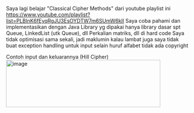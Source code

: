 Saya lagi belajar "Classical Cipher Methods" dari youtube playlist ini https://www.youtube.com/playlist?list=PLBlnK6fEyqRgJU3EsOYDTW7m6SUmW6kII
Saya coba pahami dan implementasikan dengan Java
Library yg dipakai hanya library dasar spt Queue, LinkedList (utk Queue), dll
Perkalian matriks, dll di hard code 
Saya tidak optimisasi sama sekali, jadi maklumin kalau lambat
juga saya tidak buat exception handling untuk input selain huruf alfabet
tidak ada copyright

Contoh input dan keluarannya (Hill Cipher)
<img width="422" height="130" alt="image" src="https://github.com/user-attachments/assets/bd7749c5-33dd-47d9-bcc4-b316eeb8a2d2" />
